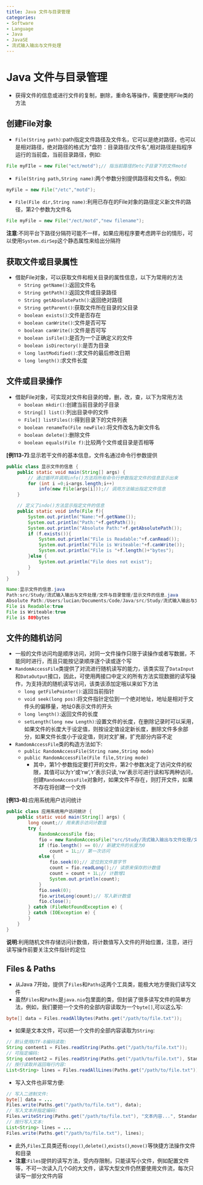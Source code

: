 ```yaml
---
title: Java 文件与目录管理
categories:
- Software
- Language
- Java
- JavaSE
- 流式输入输出与文件处理
---
```

# Java 文件与目录管理

- 获得文件的信息或进行文件的复制，删除，重命名等操作，需要使用File类的方法

## 创建File对象

- `File(String path)`:path指定文件路径及文件名，它可以是绝对路径，也可以是相对路径，绝对路径的格式为"盘符：目录路径/文件名”,相对路径是指程序运行的当前盘，当前目录路径，例如:

```java
File myFIle = new File("ect/motd");// 指当前路径的etc子目录下的文件motd
```

- `File(String path,String name)`:两个参数分别提供路径和文件名，例如:

```java
myFile = new File("/etc","motd");
```

- `File(File dir,String name)`:利用已存在的File对象的路径定义新文件的路径，第2个参数为文件名

```java
File myFile = new File("/ect/motd","new filename");
```

**注意**:不同平台下路径分隔符可能不一样，如果应用程序要考虑跨平台的情形，可以使用`System.dirSep`这个静态属性来给出分隔符

## 获取文件或目录属性

- 借助File对象，可以获取文件和相关目录的属性信息，以下为常用的方法
    - `String getName()`:返回文件名
    - `String getPath()`:返回文件或目录路径
    - `String getAbsolutePath()`:返回绝对路径
    - `String getParent()`:获取文件所在目录的父目录
    - `boolean exists()`:文件是否存在
    - `boolean canWrite()`:文件是否可写
    - `boolean canWrite()`:文件是否可写
    - `boolean isFile()`:是否为一个正确定义的文件
    - `boolean isDirectory()`:是否为目录
    - `long lastModified()`:求文件的最后修改日期
    - `long length()`:求文件长度

## 文件或目录操作

- 借助File对象，可实现对文件和目录的增，删，改，查，以下为常用方法
    - `boolean mkdir()`:创建当前目录的子目录
    - `String[] list()`:列出目录中的文件
    - `File[] listFiles()`:得到目录下的文件列表
    - `boolean renameTo(File newFile)`:将文件改名为新文件名
    - `boolean delete()`:删除文件
    - `boolean equals(File f)`:比较两个文件或目录是否相等

**[例113-7]**:显示若干文件的基本信息，文件名通过命令行参数提供

```java
public class 显示文件的信息 {
    public static void main(String[] args) {
        // 通过循环并调用info()方法将所有命令行参数指定文件的信息显示出来
        for (int i =0;i<args.length;i++)
            info(new File(args[i]));// 调用方法输出指定文件信息
    }

    // 定义了indo()方法显示指定文件的信息
    public static void info(File f){
        System.out.println("Name:"+f.getName());
        System.out.println("Path:"+f.getPath());
        System.out.println("Absolute Path:"+f.getAbsolutePath());
        if (f.exists()){
            System.out.println("File is Readable:"+f.canRead());
            System.out.println("File is Writeable:"+f.canWrite());
            System.out.println("File is "+f.length()+"bytes");
        }else {
            System.out.println("File does not exist");
        }
    }
}

Name:显示文件的信息.java
Path:src/Study/流式输入输出与文件处理/文件与目录管理/显示文件的信息.java
Absolute Path:/Users/lucian/Documents/Code/Java/src/Study/流式输入输出与文件处理/文件与目录管理/显示文件的信息.java
File is Readable:true
File is Writeable:true
File is 809bytes
```

## 文件的随机访问

- 一般的文件访问均是顺序访问，对同一文件操作只限于读操作或者写数据，不能同时进行，而且只能按记录顺序逐个读或逐个写
- `RandomAccessFile`类提供了对流进行随机读写的能力，该类实现了`DataInput`和`DataOutput`接口，因此，可使用两接口中定义的所有方法实现数据的读写操作，为支持流的随机读写访问，该类该添加定哦以来如下方法
  - `long getFilePointer()`:返回当前指针
  - `void seek(long pos)`:将文件指针定位到一个绝对地址，地址是相对于文件头的偏移量，地址0表示文件的开头
  - `long length()`:返回文件的长度
  - `setLength(long new Length)`:设置文件的长度，在删除记录时可以采用，如果文件的长度大于设定值，则按设定值设定新长度，删除文件多余部分，如果文件长度小于设定值，则对文扩展，扩充部分内容不定
- `RamdomAccessFile`类的构造方法如下:
  - `public RandomAccessFile(String name,String mode)`
  - `public RandomAccessFile(File file,String mode)`
    - 其中，第1个参数指定要打开的文件，第2个参数决定了访问文件的权限，其值可以为‘r’或‘rw’,‘r’表示只读,‘rw’表示可进行读和写两种访问，创建`RandomAccessFile`对象时，如果文件不存在，则打开文件，如果不存在将创建一个文件

**[例13-8]**:应用系统用户访问统计

```java
public class 应用系统用户访问统计 {
    public static void main(String[] args) {
        long count;// 用来表示访问计数值
        try {
            RandomAccessFile fio;
            fio = new RandomAccessFile("src/Study/流式输入输出与文件处理/文件的随机访问/count.txt", "rw");
            if (fio.length() == 0)// 新建文件的长度为0
                count = 1L;// 第一次访问
            else {
                fio.seek(0);// 定位到文件首字节
                count = fio.readLong();// 读原来保存的计数值
                count = count + 1L;// 计数增1
                System.out.println(count);
            }
            fio.seek(0);
            fio.writeLong(count);// 写入新计数值
            fio.close();
        } catch (FileNotFoundException e) {
        } catch (IOException e) {
        }
    }
}
```

**说明**:利用随机文件存储访问计数值，将计数值写入文件的开始位置，注意，进行读写操作前要关注文件指针的定位

## Files & Paths

- 从Java 7开始，提供了`Files`和`Paths`这两个工具类，能极大地方便我们读写文件
- 虽然`Files`和`Paths`是`java.nio`包里面的类，但封装了很多读写文件的简单方法，例如，我们要把一个文件的全部内容读取为一个`byte[]`,可以这么写:

```java
byte[] data = Files.readAllBytes(Paths.get("/path/to/file.txt"));
```

- 如果是文本文件，可以把一个文件的全部内容读取为`String`:

```java
// 默认使用UTF-8编码读取:
String content1 = Files.readString(Paths.get("/path/to/file.txt"));
// 可指定编码:
String content2 = Files.readString(Paths.get("/path/to/file.txt"), StandardCharsets.ISO_8859_1);
// 按行读取并返回每行内容:
List<String> lines = Files.readAllLines(Paths.get("/path/to/file.txt"));
```

- 写入文件也非常方便:

```java
// 写入二进制文件:
byte[] data = ...
Files.write(Paths.get("/path/to/file.txt"), data);
// 写入文本并指定编码:
Files.writeString(Paths.get("/path/to/file.txt"), "文本内容...", StandardCharsets.ISO_8859_1);
// 按行写入文本:
List<String> lines = ...
Files.write(Paths.get("/path/to/file.txt"), lines);
```

- 此外,`Files`工具类还有`copy()`,`delete()`,`exists()`,`move()`等快捷方法操作文件和目录
- **注意**:`Files`提供的读写方法，受内存限制，只能读写小文件，例如配置文件等，不可一次读入几个G的大文件，读写大型文件仍然要使用文件流，每次只读写一部分文件内容

